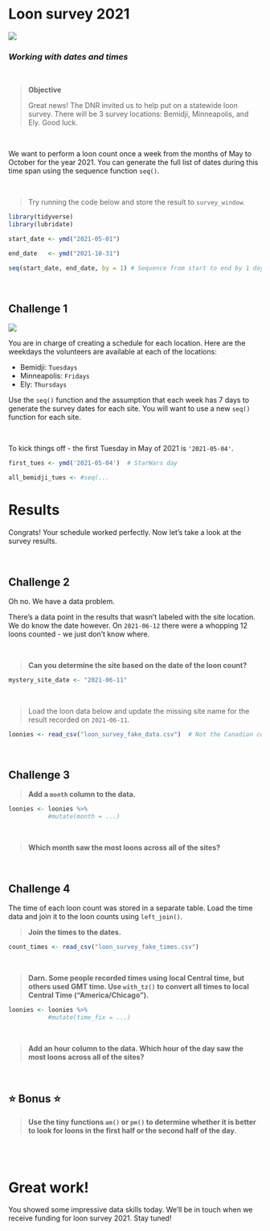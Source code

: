Loon survey 2021
================

![](https://abcbirds.org/wp-content/uploads/2020/03/common-loon-for-blog.jpg)

### *Working with dates and times*

<br>

> **Objective**
> 
> Great news\! The DNR invited us to help put on a statewide loon
> survey. There will be 3 survey locations: Bemidji, Minneapolis, and
> Ely. Good luck.

<br>

We want to perform a loon count once a week from the months of May to
October for the year 2021. You can generate the full list of dates
during this time span using the sequence function `seq()`.

<br>

> Try running the code below and store the result to `survey_window`.

``` r
library(tidyverse)
library(lubridate)

start_date <- ymd("2021-05-01")

end_date   <- ymd("2021-10-31")

seq(start_date, end_date, by = 1) # Sequence from start to end by 1 day
```

<br>

## Challenge 1

![](https://cdn.iconscout.com/icon/free/png-128/calendar-1562-518053.png)

You are in charge of creating a schedule for each location. Here are the
weekdays the volunteers are available at each of the locations:

  - Bemidji: `Tuesdays`
  - Minneapolis: `Fridays`
  - Ely: `Thursdays`

Use the `seq()` function and the assumption that each week has 7 days to
generate the survey dates for each site. You will want to use a new
`seq()` function for each site.

<br>

To kick things off - the first Tuesday in May of 2021 is `'2021-05-04'`.

``` r
first_tues <- ymd('2021-05-04')  # StarWars day

all_bemidji_tues <- #seq(...
```

# Results

Congrats\! Your schedule worked perfectly. Now let’s take a look at the
survey results.

<br>

## Challenge 2

Oh no. We have a data problem.

There’s a data point in the results that wasn’t labeled with the site
location. We do know the date however. On `2021-06-12` there were a
whopping 12 loons counted - we just don’t know where.

<br>

> **Can you determine the site based on the date of the loon count?**

``` r
mystery_site_date <- "2021-06-11"
```

<br>

> Load the loon data below and update the missing site name for the
> result recorded on
`2021-06-11`.

``` r
loonies <- read_csv("loon_survey_fake_data.csv")  # Not the Canadian coin
```

<br>

## Challenge 3

> **Add a `month` column to the data.**

``` r
loonies <- loonies %>%
           #mutate(month = ...)
```

<br>

> **Which month saw the most loons across all of the sites?**

<br>

## Challenge 4

The time of each loon count was stored in a separate table. Load the
time data and join it to the loon counts using `left_join()`.

> **Join the times to the dates.**

``` r
count_times <- read_csv("loon_survey_fake_times.csv")
```

<br>

> **Darn. Some people recorded times using local Central time, but
> others used GMT time. Use `with_tz()` to convert all times to local
> Central Time (“America/Chicago”).**

``` r
loonies <- loonies %>%
           #mutate(time_fix = ...)
```

<br>

> **Add an hour column to the data. Which hour of the day saw the most
> loons across all of the sites?**

<br>

## :star: Bonus :star:

> **Use the tiny functions `am()` or `pm()` to determine whether it is
> better to look for loons in the first half or the second half of the
> day.**

<br><br>

# Great work\!

You showed some impressive data skills today. We’ll be in touch when we
receive funding for loon survey 2021. Stay tuned\!

##
